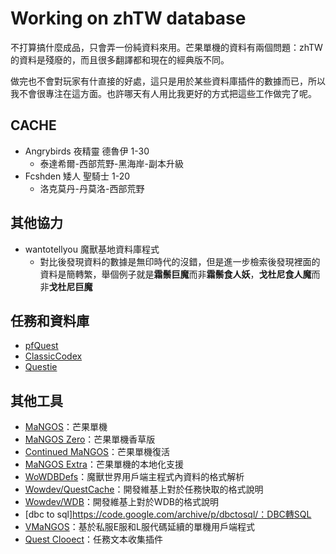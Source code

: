 # Working on zhTW database

不打算搞什麼成品，只會弄一份純資料來用。芒果單機的資料有兩個問題：zhTW的資料是殘廢的，而且很多翻譯都和現在的經典版不同。

做完也不會對玩家有什直接的好處，這只是用於某些資料庫插件的數據而已，所以我不會很專注在這方面。也許哪天有人用比我更好的方式把這些工作做完了呢。

## CACHE

* Angrybirds 夜精靈 德魯伊 1-30
    * 泰達希爾-西部荒野-黑海岸-副本升級
* Fcshden 矮人 聖騎士 1-20
    * 洛克莫丹-丹莫洛-西部荒野

## 其他協力

* wantotellyou 魔獸基地資料庫程式
    * 對比後發現資料的數據是無印時代的沒錯，但是進一步檢索後發現裡面的資料是簡轉繁，舉個例子就是**霜鬃巨魔**而非**霜鬃食人妖**，**戈杜尼食人魔**而非**戈杜尼巨魔**
	
## 任務和資料庫

* [pfQuest](https://gitlab.com/shagu/pfQuest)
* [ClassicCodex](https://github.com/project-classic/ClassicCodex)
* [Questie](https://github.com/AeroScripts/QuestieDev)

## 其他工具

* [MaNGOS](https://github.com/mangos/)：芒果單機
* [MaNGOS Zero](https://github.com/mangoszero)：芒果單機香草版
* [Continued MaNGOS](https://github.com/cmangos)：芒果單機復活
* [MaNGOS Extra](https://github.com/MangosExtras)：芒果單機的本地化支援
* [WoWDBDefs](https://github.com/wowdev/WoWDBDefs)：魔獸世界用戶端主程式內資料的格式解析
* [Wowdev/QuestCache](https://wowdev.wiki/QuestCache.wdb)：開發維基上對於任務快取的格式說明
* [Wowdev/WDB](https://wowdev.wiki/WDB)：開發維基上對於WDB的格式說明
* [dbc to sql]https://code.google.com/archive/p/dbctosql/：DBC轉SQL
* [VMaNGOS](https://github.com/vmangos)：基於私服E服和L服代碼延續的單機用戶端程式
* [Quest Clooect](https://www.wowinterface.com/downloads/info25268-Quest-CollectorClassic.html)：任務文本收集插件